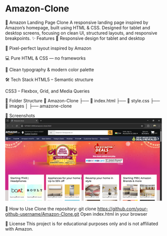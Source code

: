 # Amazon-Clone
🛒 Amazon Landing Page Clone A responsive landing page inspired by Amazon’s homepage, built using HTML &amp; CSS. Designed for tablet and desktop screens, focusing on clean UI, structured layouts, and responsive breakpoints.
✨ Features
📱 Responsive design for tablet and desktop

🎯 Pixel-perfect layout inspired by Amazon

💻 Pure HTML & CSS — no frameworks

🎨 Clean typography & modern color palette

🛠️ Tech Stack
HTML5 – Semantic structure

CSS3 – Flexbox, Grid, and Media Queries

📂 Folder Structure
📁 Amazon-Clone
 ├── 📄 index.html
 ├── 📄 style.css
 ├── 📁 images
 │    ├── amazone-clone

 📸 Screenshots
 ![AmazonClone Screenshot](images/amazone-clone/Screenshot.png)

📌 How to Use
Clone the repository:
git clone https://github.com/your-github-username/Amazon-Clone.git
Open index.html in your browser

📄 License
This project is for educational purposes only and is not affiliated with Amazon.


